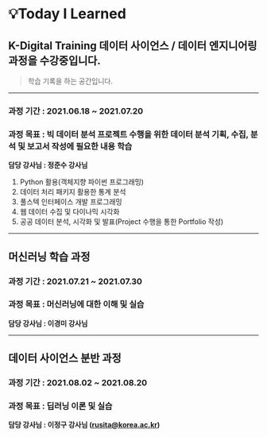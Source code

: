 # 💡Today I Learned 



## K-Digital Training 데이터 사이언스 / 데이터 엔지니어링 과정을 수강중입니다.

> 학습 기록을 하는 공간입니다.
>

---------

### 과정 기간 : 2021.06.18 ~ 2021.07.20 

### 과정 목표 : 빅 데이터 분석 프로젝트 수행을 위한 데이터 분석 기획, 수집, 분석 및 보고서 작성에 필요한 내용 학습

**담당 강사님 : 정준수 강사님**

1. Python 활용(객체지향 파이썬 프로그래밍)
2. 데이터 처리 패키지 활용한 통계 분석
3. 풀스텍 인터페이스 개발 프로그래밍 
4. 웹 데이터 수집 및 다이나믹 시각화
5. 공공 데이터 분석, 시각화 및 발표(Project 수행을 통한 Portfolio 작성)

--------

## 머신러닝 학습 과정

### 과정 기간 : 2021.07.21 ~ 2021.07.30

### 과정 목표 : 머신러닝에 대한 이해 및 실습

**담당 강사님 : 이경미 강사님**



-----



## 데이터 사이언스 분반 과정 

### 과정 기간 : 2021.08.02 ~ 2021.08.20

### 과정 목표 : 딥러닝 이론 및 실습 

**담당 강사님 : 이정구 강사님 (rusita@korea.ac.kr)**



